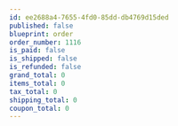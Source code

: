 ```yaml
---
id: ee2688a4-7655-4fd0-85dd-db4769d15ded
published: false
blueprint: order
order_number: 1116
is_paid: false
is_shipped: false
is_refunded: false
grand_total: 0
items_total: 0
tax_total: 0
shipping_total: 0
coupon_total: 0
---
```

